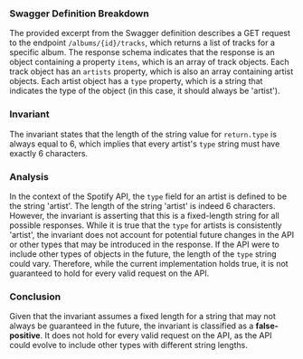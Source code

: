 ### Swagger Definition Breakdown
The provided excerpt from the Swagger definition describes a GET request to the endpoint `/albums/{id}/tracks`, which returns a list of tracks for a specific album. The response schema indicates that the response is an object containing a property `items`, which is an array of track objects. Each track object has an `artists` property, which is also an array containing artist objects. Each artist object has a `type` property, which is a string that indicates the type of the object (in this case, it should always be 'artist').

### Invariant
The invariant states that the length of the string value for `return.type` is always equal to 6, which implies that every artist's `type` string must have exactly 6 characters.

### Analysis
In the context of the Spotify API, the `type` field for an artist is defined to be the string 'artist'. The length of the string 'artist' is indeed 6 characters. However, the invariant is asserting that this is a fixed-length string for all possible responses. While it is true that the `type` for artists is consistently 'artist', the invariant does not account for potential future changes in the API or other types that may be introduced in the response. If the API were to include other types of objects in the future, the length of the `type` string could vary. Therefore, while the current implementation holds true, it is not guaranteed to hold for every valid request on the API.

### Conclusion
Given that the invariant assumes a fixed length for a string that may not always be guaranteed in the future, the invariant is classified as a **false-positive**. It does not hold for every valid request on the API, as the API could evolve to include other types with different string lengths.
